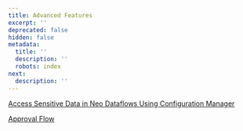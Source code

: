 ```yaml
---
title: Advanced Features
excerpt: ''
deprecated: false
hidden: false
metadata:
  title: ''
  description: ''
  robots: index
next:
  description: ''
---
```

[Access Sensitive Data in Neo Dataflows Using Configuration Manager](https://docs.capillarytech.com/docs/configuration-manager)

[Approval Flow](https://docs.capillarytech.com/docs/approval-flow)
